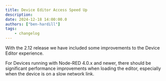 ```yaml
---
title: Device Editor Access Speed Up
description:
date: 2024-12-18 14:00:00.0
authors: ["ben-hardill"]
tags:
    - changelog
---
```


With the 2.12 release we have included some improvements to the Device Editor experience.

For Devices running with Node-RED 4.0.x and newer, there should be significant performance improvements when loading the editor, especially when the device is on a slow network link.